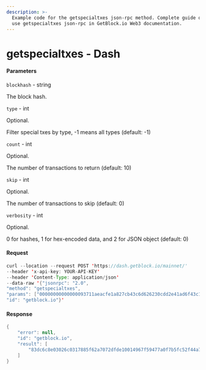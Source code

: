 ```yaml
---
description: >-
  Example code for the getspecialtxes json-rpc method. Сomplete guide on how to
  use getspecialtxes json-rpc in GetBlock.io Web3 documentation.
---
```


# getspecialtxes - Dash

#### Parameters

`blockhash` - string

The block hash.

`type` - int

Optional.

Filter special txes by type, -1 means all types (default: -1)

`count` - int

Optional.

The number of transactions to return (default: 10)

`skip` - int

Optional.

The number of transactions to skip (default: 0)

`verbosity` - int

Optional.

0 for hashes, 1 for hex-encoded data, and 2 for JSON object (default: 0)

#### Request

```java
curl --location --request POST 'https://dash.getblock.io/mainnet/' 
--header 'x-api-key: YOUR-API-KEY' 
--header 'Content-Type: application/json' 
--data-raw '{"jsonrpc": "2.0",
"method": "getspecialtxes",
"params": ["00000000000000093711aeacfe1a827cb43c6d626230cdd2e41ad6f43c1e79d3", -1, 10, 0, 0],
"id": "getblock.io"}'
```

#### Response

```java
{
    "error": null,
    "id": "getblock.io",
    "result": [
        "83dc6c8e03026c0317885f62a7072dfde10014967f59477a0f7b5fc52f44a784"
    ]
}
```
